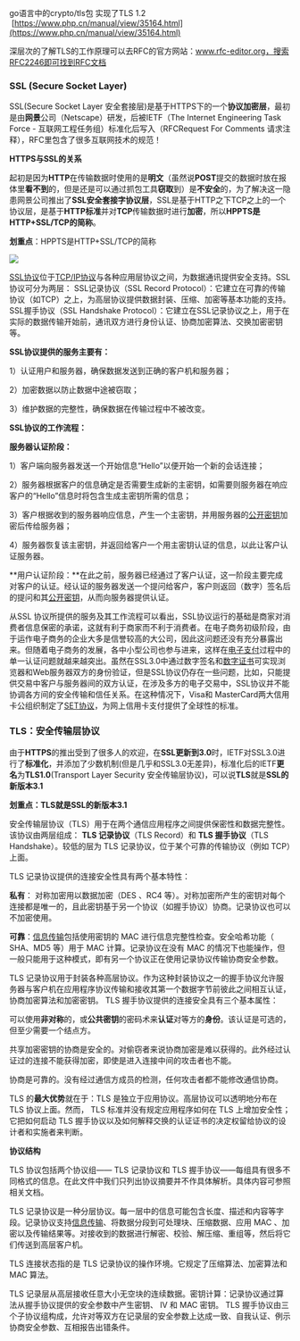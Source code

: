go语言中的crypto/tls包 实现了TLS 1.2  [https://www.php.cn/manual/view/35164.html](https://www.php.cn/manual/view/35164.html)

深层次的了解TLS的工作原理可以去RFC的官方网站：www.rfc-editor.org，搜索RFC2246即可找到RFC文档

### SSL (Secure Socket Layer)

SSL(Secure Socket Layer 安全套接层)是基于HTTPS下的一个**协议加密层**，最初是由**网景**公司（Netscape）研发，后被IETF（The Internet Engineering Task Force - 互联网工程任务组）标准化后写入（RFCRequest For Comments 请求注释），RFC里包含了很多互联网技术的规范！

**HTTPS与SSL的关系**

起初是因为**HTTP**在传输数据时使用的是**明文**（虽然说**POST**提交的数据时放在报体里**看不到**的，但是还是可以通过抓包工具**窃取**到）是**不安全**的，为了解决这一隐患网景公司推出了**SSL安全套接字协议层**，SSL是基于HTTP之下TCP之上的一个协议层，是基于**HTTP标准**并对**TCP**传输数据时进行**加密**，所以**HPPTS是HTTP+SSL/TCP的简称**。

**划重点**：HPPTS是HTTP+SSL/TCP的简称

![](http://oss.yohn-z.cn/myblog/promise/20200220032827-32616.png#alt=1582140506344)

[SSL协议](https://www.baidu.com/s?wd=SSL%E5%8D%8F%E8%AE%AE&tn=SE_PcZhidaonwhc_ngpagmjz&rsv_dl=gh_pc_zhidao)位于[TCP/IP协议](https://www.baidu.com/s?wd=TCP%2FIP%E5%8D%8F%E8%AE%AE&tn=SE_PcZhidaonwhc_ngpagmjz&rsv_dl=gh_pc_zhidao)与各种应用层协议之间，为数据通讯提供安全支持。SSL协议可分为两层： SSL记录协议（SSL Record Protocol）：它建立在可靠的传输协议（如TCP）之上，为高层协议提供数据封装、压缩、加密等基本功能的支持。 SSL握手协议（SSL Handshake Protocol）：它建立在SSL记录协议之上，用于在实际的数据传输开始前，通讯双方进行身份认证、协商加密算法、交换加密密钥等。

**SSL协议提供的服务主要有：**

1）认证用户和服务器，确保数据发送到正确的客户机和服务器；

2）加密数据以防止数据中途被窃取；

3）维护数据的完整性，确保数据在传输过程中不被改变。

**SSL协议的工作流程：**

**服务器认证阶段：**

1）客户端向服务器发送一个开始信息“Hello”以便开始一个新的会话连接；

2）服务器根据客户的信息确定是否需要生成新的主密钥，如需要则服务器在响应客户的“Hello”信息时将包含生成主密钥所需的信息；

3）客户根据收到的服务器响应信息，产生一个主密钥，并用服务器的[公开密钥](https://www.baidu.com/s?wd=%E5%85%AC%E5%BC%80%E5%AF%86%E9%92%A5&tn=SE_PcZhidaonwhc_ngpagmjz&rsv_dl=gh_pc_zhidao)加密后传给服务器；

4）服务器恢复该主密钥，并返回给客户一个用主密钥认证的信息，以此让客户认证服务器。

**用户认证阶段：**在此之前，服务器已经通过了客户认证，这一阶段主要完成对客户的认证。经认证的服务器发送一个提问给客户，客户则返回（数字）签名后的提问和其[公开密钥](https://www.baidu.com/s?wd=%E5%85%AC%E5%BC%80%E5%AF%86%E9%92%A5&tn=SE_PcZhidaonwhc_ngpagmjz&rsv_dl=gh_pc_zhidao)，从而向服务器提供认证。

从SSL 协议所提供的服务及其工作流程可以看出，SSL协议运行的基础是商家对消费者信息保密的承诺，这就有利于商家而不利于消费者。在电子商务初级阶段，由于运作电子商务的企业大多是信誉较高的大公司，因此这问题还没有充分暴露出来。但随着电子商务的发展，各中小型公司也参与进来，这样在[电子支付](https://www.baidu.com/s?wd=%E7%94%B5%E5%AD%90%E6%94%AF%E4%BB%98&tn=SE_PcZhidaonwhc_ngpagmjz&rsv_dl=gh_pc_zhidao)过程中的单一认证问题就越来越突出。虽然在SSL3.0中通过数字签名和[数字证书](https://www.baidu.com/s?wd=%E6%95%B0%E5%AD%97%E8%AF%81%E4%B9%A6&tn=SE_PcZhidaonwhc_ngpagmjz&rsv_dl=gh_pc_zhidao)可实现浏览器和Web服务器双方的身份验证，但是SSL协议仍存在一些问题，比如，只能提供交易中客户与服务器间的双方认证，在涉及多方的电子交易中，SSL协议并不能协调各方间的安全传输和信任关系。在这种情况下，Visa和 MasterCard两大信用卡公组织制定了[SET协议](https://www.baidu.com/s?wd=SET%E5%8D%8F%E8%AE%AE&tn=SE_PcZhidaonwhc_ngpagmjz&rsv_dl=gh_pc_zhidao)，为网上信用卡支付提供了全球性的标准。

### TLS：安全传输层协议

由于**HTTPS**的推出受到了很多人的欢迎，在**SSL更新到3.0**时，IETF对SSL3.0进行了**标准化**，并添加了少数机制(但是几乎和SSL3.0无差异)，标准化后的IETF**更名**为**TLS1.0**(Transport Layer Security 安全传输层协议)，可以说**TLS**就是**SSL的新版本3.1**

**划重点：TLS就是SSL的新版本3.1**

安全传输层协议（TLS）用于在两个通信应用程序之间提供保密性和数据完整性。该协议由两层组成： **TLS 记录协议**（TLS Record）和 **TLS 握手协议**（TLS Handshake）。较低的层为 TLS 记录协议，位于某个可靠的传输协议（例如 TCP）上面。

TLS 记录协议提供的连接安全性具有两个基本特性：

**私有**： 对称加密用以数据加密（DES 、RC4 等）。对称加密所产生的密钥对每个连接都是唯一的，且此密钥基于另一个协议（如握手协议）协商。记录协议也可以不加密使用。

**可靠**：[信息传输](https://www.baidu.com/s?wd=%E4%BF%A1%E6%81%AF%E4%BC%A0%E8%BE%93&tn=SE_PcZhidaonwhc_ngpagmjz&rsv_dl=gh_pc_zhidao)包括使用密钥的 MAC 进行信息完整性检查。安全哈希功能（ SHA、MD5 等）用于 MAC 计算。记录协议在没有 MAC 的情况下也能操作，但一般只能用于这种模式，即有另一个协议正在使用记录协议传输协商安全参数。

TLS 记录协议用于封装各种高层协议。作为这种封装协议之一的握手协议允许服务器与客户机在应用程序协议传输和接收其第一个数据字节前彼此之间相互认证，协商加密算法和加密密钥。 TLS 握手协议提供的连接安全具有三个基本属性：

可以使用**非对称**的，或**公共密钥**的密码术来**认证**对等方的**身份**。该认证是可选的，但至少需要一个结点方。

共享加密密钥的协商是安全的。对偷窃者来说协商加密是难以获得的。此外经过认证过的连接不能获得加密，即使是进入连接中间的攻击者也不能。

协商是可靠的。没有经过通信方成员的检测，任何攻击者都不能修改通信协商。

TLS 的**最大优势**就在于：TLS 是独立于应用协议。高层协议可以透明地分布在 TLS 协议上面。然而， TLS 标准并没有规定应用程序如何在 TLS 上增加安全性；它把如何启动 TLS 握手协议以及如何解释交换的认证证书的决定权留给协议的设计者和实施者来判断。

**协议结构**

TLS 协议包括两个协议组―― TLS 记录协议和 TLS 握手协议――每组具有很多不同格式的信息。在此文件中我们只列出协议摘要并不作具体解析。具体内容可参照相关文档。

TLS 记录协议是一种分层协议。每一层中的信息可能包含长度、描述和内容等字段。记录协议支持[信息传输](https://www.baidu.com/s?wd=%E4%BF%A1%E6%81%AF%E4%BC%A0%E8%BE%93&tn=SE_PcZhidaonwhc_ngpagmjz&rsv_dl=gh_pc_zhidao)、将数据分段到可处理块、压缩数据、应用 MAC 、加密以及传输结果等。对接收到的数据进行解密、校验、解压缩、重组等，然后将它们传送到高层客户机。

TLS 连接状态指的是 TLS 记录协议的操作环境。它规定了压缩算法、加密算法和 MAC 算法。

TLS 记录层从高层接收任意大小无空块的连续数据。密钥计算：记录协议通过算法从握手协议提供的安全参数中产生密钥、 IV 和 MAC 密钥。 TLS 握手协议由三个子协议组构成，允许对等双方在记录层的安全参数上达成一致、自我认证、例示协商安全参数、互相报告出错条件。
